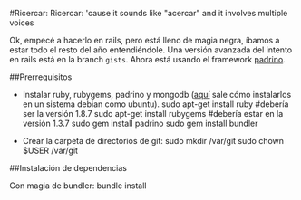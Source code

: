 #Ricercar: Ricercar: 'cause it sounds like "acercar" and it involves multiple voices

Ok, empecé a hacerlo en rails, pero está lleno de magia negra, íbamos a estar todo el resto del año entendiéndole. Una versión avanzada del intento en rails está en la branch `gists`. Ahora está usando el framework [padrino](http://www.padrinorb.com/).

##Prerrequisitos

* Instalar ruby, rubygems, padrino y mongodb ([aquí](http://www.mongodb.org/display/DOCS/Ubuntu+and+Debian+packages) sale cómo instalarlos en un sistema debian como ubuntu).
    sudo apt-get install ruby #debería ser la versión 1.8.7
    sudo apt-get install rubygems #debería estar en la versión 1.3.7
    sudo gem install padrino
    sudo gem install bundler

* Crear la carpeta de directorios de git:
    sudo mkdir /var/git
    sudo chown $USER /var/git

##Instalación de dependencias

Con magia de bundler:
    bundle install


    
